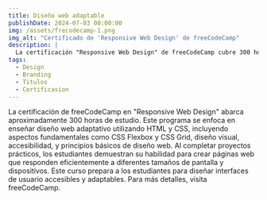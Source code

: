 ```yaml
---
title: Diseño web adaptable
publishDate: 2024-07-03 00:00:00
img: /assets/frecodecamp-1.png
img_alt: "Certificado de 'Responsive Web Design' de freeCodeCamp"
description: |
  La certificación "Responsive Web Design" de freeCodeCamp cubre 300 horas de formación en HTML y CSS, capacitando a los estudiantes en el diseño de sitios web adaptables a todos los dispositivos. Se enfoca en técnicas como Flexbox, Grid y accesibilidad, esencial para desarrolladores web modernos.
tags:
  - Design
  - Branding
  - Titulos
  - Certificasion
---
```


La certificación de freeCodeCamp en "Responsive Web Design" abarca aproximadamente 300 horas de estudio. Este programa se enfoca en enseñar diseño web adaptativo utilizando HTML y CSS, incluyendo aspectos fundamentales como CSS Flexbox y CSS Grid, diseño visual, accesibilidad, y principios básicos de diseño web. Al completar proyectos prácticos, los estudiantes demuestran su habilidad para crear páginas web que responden eficientemente a diferentes tamaños de pantalla y dispositivos. Este curso prepara a los estudiantes para diseñar interfaces de usuario accesibles y adaptables. Para más detalles, visita freeCodeCamp.
